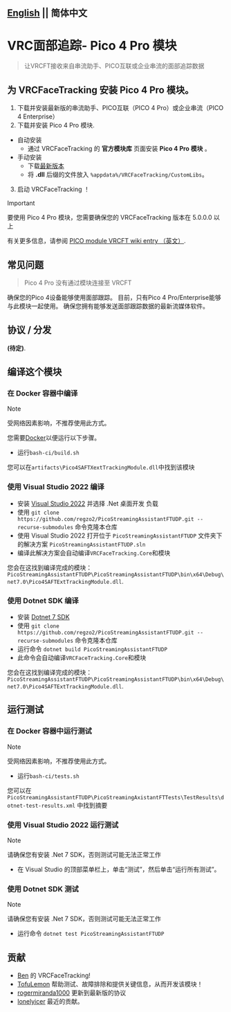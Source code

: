 ## [English](README.md) || 简体中文

# VRC面部追踪- Pico 4 Pro 模块

> 让VRCFT接收来自串流助手、PICO互联或企业串流的面部追踪数据

## 为 **VRCFaceTracking** 安装 **Pico 4 Pro 模块**。

1. 下载并安装最新版的串流助手、PICO互联（PICO 4 Pro）或企业串流（PICO 4 Enterprise）
2. 下载并安装 Pico 4 Pro 模块.
  * 自动安装
    * 通过 VRCFaceTracking 的 **官方模块库** 页面安装 **Pico 4 Pro 模块** 。
  * 手动安装
    * 下载[最新版本](https://github.com/regzo2/PicoStreamingAssistantFTUDP/releases)
    * 将 **.dll** 后缀的文件放入 `%appdata%/VRCFaceTracking/CustomLibs`。

3. 启动 VRCFaceTracking ！
> [!IMPORTANT]
> 要使用 Pico 4 Pro 模块，您需要确保您的 VRCFaceTracking 版本在 5.0.0.0 以上

有关更多信息，请参阅 [PICO module VRCFT wiki entry （英文）](https://docs.vrcft.io/docs/hardware/pico4pe).

## 常见问题

>Pico 4 Pro 没有通过模块连接至 VRCFT

确保您的Pico 4设备能够使用面部跟踪。
目前，只有Pico 4 Pro/Enterprise能够与此模块一起使用。
确保您拥有能够发送面部跟踪数据的最新流媒体软件。
  
## 协议 / 分发

**(待定)**.

## 编译这个模块

### 在 Docker 容器中编译

> [!NOTE]
> 受网络因素影响，不推荐使用此方式。

您需要[Docker](https://www.docker.com/)以便运行以下步骤。

- 运行`bash-ci/build.sh`

您可以在`artifacts\Pico4SAFTXextTrackingModule.dll`中找到该模块

### 使用 Visual Studio 2022 编译

- 安装 [Visual Studio 2022](https://visualstudio.microsoft.com/vs/) 并选择 .Net 桌面开发 负载
- 使用 `git clone https://github.com/regzo2/PicoStreamingAssistantFTUDP.git --recurse-submodules` 命令克隆本仓库
- 使用 Visual Studio 2022 打开位于 `PicoStreamingAssistantFTUDP` 文件夹下的解决方案 `PicoStreamingAssistantFTUDP.sln`
- 编译此解决方案会自动编译`VRCFaceTracking.Core`和模块

您会在这找到编译完成的模块： `PicoStreamingAssistantFTUDP\PicoStreamingAssistantFTUDP\bin\x64\Debug\net7.0\Pico4SAFTExtTrackingModule.dll`.

### 使用 Dotnet SDK 编译
- 安装 [Dotnet 7 SDK](https://dotnet.microsoft.com/download/dotnet/7.0)
- 使用 `git clone https://github.com/regzo2/PicoStreamingAssistantFTUDP.git --recurse-submodules` 命令克隆本仓库
- 运行命令 `dotnet build PicoStreamingAssistantFTUDP`
- 此命令会自动编译`VRCFaceTracking.Core`和模块

您会在这找到编译完成的模块： `PicoStreamingAssistantFTUDP\PicoStreamingAssistantFTUDP\bin\x64\Debug\net7.0\Pico4SAFTExtTrackingModule.dll`.

## 运行测试

### 在 Docker 容器中运行测试

> [!NOTE]
> 受网络因素影响，不推荐使用此方式。

- 运行`bash-ci/tests.sh`

您可以在 `PicoStreamingAssistantFTUDP\PicoStreamingAxistantFTTests\TestResults\dotnet-test-results.xml` 中找到摘要

### 使用 Visual Studio 2022 运行测试

> [!NOTE]
> 请确保您有安装 .Net 7 SDK，否则测试可能无法正常工作

- 在 Visual Studio 的顶部菜单栏上，单击“测试”，然后单击“运行所有测试”。

### 使用 Dotnet SDK 测试

> [!NOTE]
> 请确保您有安装 .Net 7 SDK，否则测试可能无法正常工作

- 运行命令 `dotnet test PicoStreamingAssistantFTUDP`

## 贡献
- [Ben](https://github.com/benaclejames/) 的 VRCFaceTracking!
- [TofuLemon](https://github.com/ULemon/) 帮助测试、故障排除和提供关键信息，从而开发该模块！
- [rogermiranda1000](https://github.com/rogermiranda1000) 更新到最新版的协议
- [lonelyicer](https://github.com/lonelyicer) 最近的贡献。
